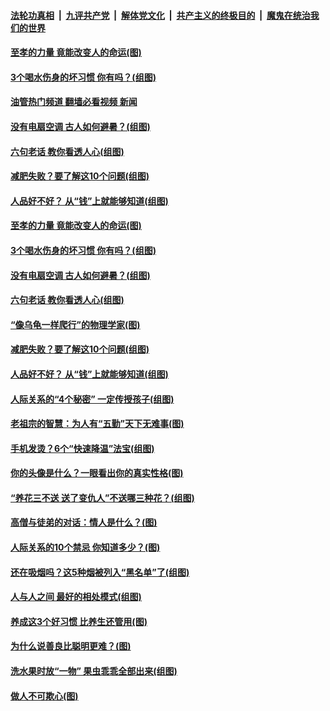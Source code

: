 ####  [法轮功真相](../../../../basic/blob/master/README.md?t=08240901) &nbsp;|&nbsp; [九评共产党](../../../../9ping.md/blob/master/README.md?t=08240901) &nbsp;|&nbsp; [解体党文化](../../../../jtdwh.md/blob/master/README.md?t=08240901)  &nbsp;|&nbsp; [共产主义的终极目的](../../../../gczydzjmd.md/blob/master/README.md?t=08240901) &nbsp;|&nbsp; [魔鬼在统治我们的世界](../../../../mgztzwmdsj.md/blob/master/README.md?t=08240901) 

#### [至孝的力量 竟能改变人的命运(图)](../pages/p8/1011176.md?t=08240901) 

#### [3个喝水伤身的坏习惯 你有吗？(组图)](../pages/p8/1013532.md?t=08240901) 

#### [油管热门频道 翻墙必看视频 新闻](http://45.76.130.85:81/youtube.html?08240901)

#### [没有电扇空调 古人如何避暑？(组图)](../pages/p8/1014758.md?t=08240901) 

#### [六句老话 教你看透人心(组图)](../pages/p8/1014597.md?t=08240901) 

#### [减肥失败？要了解这10个问题(组图)](../pages/p8/1014447.md?t=08240901) 

#### [人品好不好？ 从“钱”上就能够知道(组图)](../pages/p8/1014794.md?t=08240901) 

#### [至孝的力量 竟能改变人的命运(图)](../pages/p8/1011176.md?t=08240901) 

#### [3个喝水伤身的坏习惯 你有吗？(组图)](../pages/p8/1013532.md?t=08240901) 

#### [没有电扇空调 古人如何避暑？(组图)](../pages/p8/1014758.md?t=08240901) 

#### [六句老话 教你看透人心(组图)](../pages/p8/1014597.md?t=08240901) 

#### [“像乌龟一样爬行”的物理学家(图)](../pages/p8/1012928.md?t=08240901) 

#### [减肥失败？要了解这10个问题(组图)](../pages/p8/1014447.md?t=08240901) 

#### [人品好不好？ 从“钱”上就能够知道(组图)](../pages/p8/1014794.md?t=08240901) 

#### [人际关系的“4个秘密” 一定传授孩子(组图)](../pages/p8/1014500.md?t=08240901) 

#### [老祖宗的智慧：为人有“五勤”天下无难事(图)](../pages/p8/1014789.md?t=08240901) 

#### [手机发烫？6个“快速降温”法宝(组图)](../pages/p8/1014732.md?t=08240901) 

#### [你的头像是什么？一眼看出你的真实性格(图)](../pages/p8/1014730.md?t=08240901) 

#### [“养花三不送 送了变仇人”不送哪三种花？(组图)](../pages/p8/1014446.md?t=08240901) 

#### [高僧与徒弟的对话：情人是什么？(图)](../pages/p8/998280.md?t=08240901) 

#### [人际关系的10个禁忌 你知道多少？(图)](../pages/p8/1014666.md?t=08240901) 

#### [还在吸烟吗？这5种烟被列入“黑名单”了(组图)](../pages/p8/1013900.md?t=08240901) 

#### [人与人之间 最好的相处模式(组图)](../pages/p8/1014595.md?t=08240901) 

#### [养成这3个好习惯 比养生还管用(图)](../pages/p8/1014587.md?t=08240901) 

#### [为什么说善良比聪明更难？(图)](../pages/p8/1014124.md?t=08240901) 

#### [洗水果时放“一物” 果虫乖乖全部出来(组图)](../pages/p8/1013967.md?t=08240901) 

#### [做人不可欺心(图)](../pages/p8/1014125.md?t=08240901) 

<img src='http://gfw-breaker.win/goodnews/indexes/p8.md' width='0px' height='0px'/>
